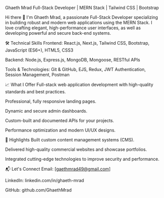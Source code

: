 
Ghaeth Mrad
Full-Stack Developer | MERN Stack | Tailwind CSS | Bootstrap

Hi there 👋
I'm Ghaeth Mrad, a passionate Full-Stack Developer specializing in building robust and modern web applications using the MERN Stack. I love crafting elegant, high-performance user interfaces, as well as developing powerful and secure back-end systems.

🛠️ Technical Skills
Frontend:
React.js, Next.js, Tailwind CSS, Bootstrap, JavaScript (ES6+), HTML5, CSS3

Backend:
Node.js, Express.js, MongoDB, Mongoose, RESTful APIs

Tools & Technologies:
Git & GitHub, EJS, Redux, JWT Authentication, Session Management, Postman

📈 What I Offer
Full-stack web application development with high-quality standards and best practices.

Professional, fully responsive landing pages.

Dynamic and secure admin dashboards.

Custom-built and documented APIs for your projects.

Performance optimization and modern UI/UX designs.

🚀 Highlights
Built custom content management systems (CMS).

Delivered high-quality commercial websites and showcase portfolios.

Integrated cutting-edge technologies to improve security and performance.

📬 Let's Connect
Email: [gaethmrad49@gmail.com]

LinkedIn: linkedin.com/in/ghaeth-mrad

GitHub: github.com/GhaethMrad

